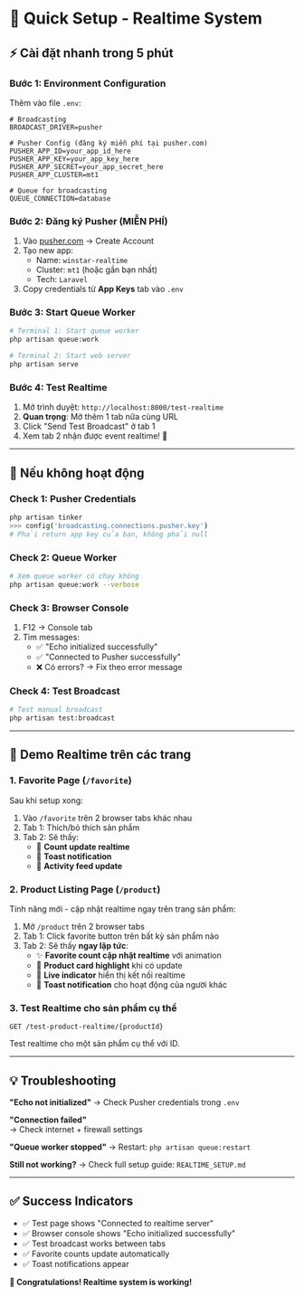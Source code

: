 # 🚀 Quick Setup - Realtime System

## ⚡ Cài đặt nhanh trong 5 phút

### Bước 1: Environment Configuration 
Thêm vào file `.env`:

```env
# Broadcasting
BROADCAST_DRIVER=pusher

# Pusher Config (đăng ký miễn phí tại pusher.com)
PUSHER_APP_ID=your_app_id_here
PUSHER_APP_KEY=your_app_key_here
PUSHER_APP_SECRET=your_app_secret_here
PUSHER_APP_CLUSTER=mt1

# Queue for broadcasting
QUEUE_CONNECTION=database
```

### Bước 2: Đăng ký Pusher (MIỄN PHÍ)

1. Vào [pusher.com](https://pusher.com) → Create Account
2. Tạo new app: 
   - Name: `winstar-realtime`
   - Cluster: `mt1` (hoặc gần bạn nhất)
   - Tech: `Laravel`
3. Copy credentials từ **App Keys** tab vào `.env`

### Bước 3: Start Queue Worker

```bash
# Terminal 1: Start queue worker
php artisan queue:work

# Terminal 2: Start web server  
php artisan serve
```

### Bước 4: Test Realtime

1. Mở trình duyệt: `http://localhost:8000/test-realtime`
2. **Quan trọng**: Mở thêm 1 tab nữa cùng URL
3. Click "Send Test Broadcast" ở tab 1
4. Xem tab 2 nhận được event realtime! 🎉

---

## 🔧 Nếu không hoạt động

### Check 1: Pusher Credentials
```bash
php artisan tinker
>>> config('broadcasting.connections.pusher.key')
# Phải return app key của bạn, không phải null
```

### Check 2: Queue Worker
```bash
# Xem queue worker có chạy không
php artisan queue:work --verbose
```

### Check 3: Browser Console
1. F12 → Console tab
2. Tìm messages:
   - ✅ "Echo initialized successfully"  
   - ✅ "Connected to Pusher successfully"
   - ❌ Có errors? → Fix theo error message

### Check 4: Test Broadcast
```bash
# Test manual broadcast
php artisan test:broadcast
```

---

## 🎯 Demo Realtime trên các trang

### **1. Favorite Page (`/favorite`)**
Sau khi setup xong:

1. Vào `/favorite` trên 2 browser tabs khác nhau
2. Tab 1: Thích/bỏ thích sản phẩm  
3. Tab 2: Sẽ thấy:
   - 🔄 **Count update realtime**
   - 🔔 **Toast notification**  
   - 📡 **Activity feed update**

### **2. Product Listing Page (`/product`)**
Tính năng mới - cập nhật realtime ngay trên trang sản phẩm:

1. Mở `/product` trên 2 browser tabs
2. Tab 1: Click favorite button trên bất kỳ sản phẩm nào
3. Tab 2: Sẽ thấy **ngay lập tức**:
   - ✨ **Favorite count cập nhật realtime** với animation
   - 🎨 **Product card highlight** khi có update  
   - 🔴 **Live indicator** hiển thị kết nối realtime
   - 🔔 **Toast notification** cho hoạt động của người khác

### **3. Test Realtime cho sản phẩm cụ thể**
```
GET /test-product-realtime/{productId}
```
Test realtime cho một sản phẩm cụ thể với ID.

---

## 💡 Troubleshooting

**"Echo not initialized"**
→ Check Pusher credentials trong `.env`

**"Connection failed"**  
→ Check internet + firewall settings

**"Queue worker stopped"**
→ Restart: `php artisan queue:restart`

**Still not working?**
→ Check full setup guide: `REALTIME_SETUP.md`

---

## ✅ Success Indicators

- ✅ Test page shows "Connected to realtime server"
- ✅ Browser console shows "Echo initialized successfully"  
- ✅ Test broadcast works between tabs
- ✅ Favorite counts update automatically
- ✅ Toast notifications appear

**🎊 Congratulations! Realtime system is working!** 